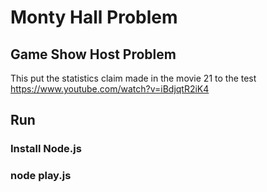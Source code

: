 ﻿# Monty Hall Problem 
 ## Game Show Host Problem
 
This put the statistics claim made in the movie 21 to the test
https://www.youtube.com/watch?v=iBdjqtR2iK4
 
 ## Run
 ### Install Node.js
 ### node play.js
